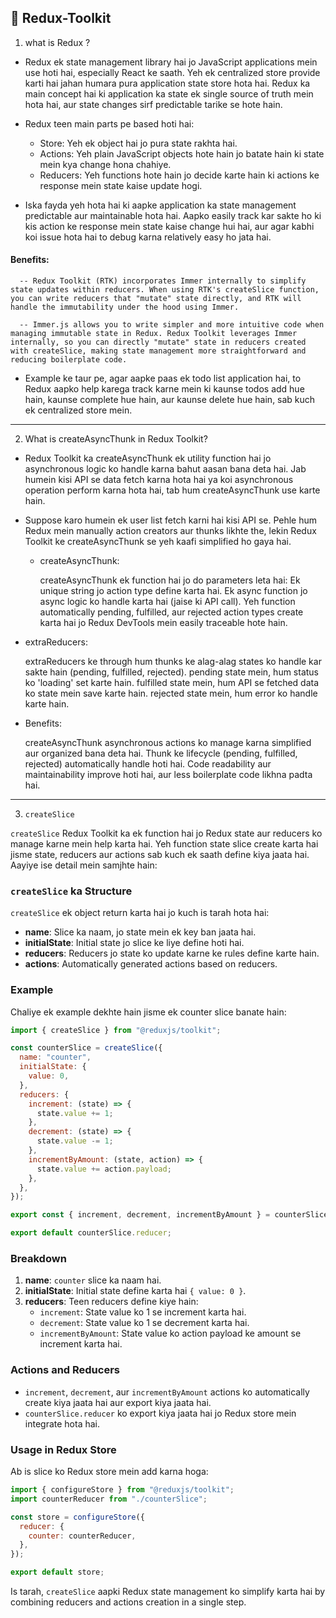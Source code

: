 ## 🚀 Redux-Toolkit

1. what is Redux ?

- Redux ek state management library hai jo JavaScript applications mein use hoti hai, especially React ke saath. Yeh ek centralized store provide karti hai jahan humara pura application state store hota hai. Redux ka main concept hai ki application ka state ek single source of truth mein hota hai, aur state changes sirf predictable tarike se hote hain.

- Redux teen main parts pe based hoti hai:

  - Store: Yeh ek object hai jo pura state rakhta hai.
  - Actions: Yeh plain JavaScript objects hote hain jo batate hain ki state mein kya change hona chahiye.
  - Reducers: Yeh functions hote hain jo decide karte hain ki actions ke response mein state kaise update hogi.

- Iska fayda yeh hota hai ki aapke application ka state management predictable aur maintainable hota hai. Aapko easily track kar sakte ho ki kis action ke response mein state kaise change hui hai, aur agar kabhi koi issue hota hai to debug karna relatively easy ho jata hai.

#### Benefits:

      -- Redux Toolkit (RTK) incorporates Immer internally to simplify state updates within reducers. When using RTK's createSlice function, you can write reducers that "mutate" state directly, and RTK will handle the immutability under the hood using Immer.

      -- Immer.js allows you to write simpler and more intuitive code when managing immutable state in Redux. Redux Toolkit leverages Immer internally, so you can directly "mutate" state in reducers created with createSlice, making state management more straightforward and reducing boilerplate code.

- Example ke taur pe, agar aapke paas ek todo list application hai, to Redux aapko help karega track karne mein ki kaunse todos add hue hain, kaunse complete hue hain, aur kaunse delete hue hain, sab kuch ek centralized store mein.

---

2. What is createAsyncThunk in Redux Toolkit?

- Redux Toolkit ka createAsyncThunk ek utility function hai jo asynchronous logic ko handle karna bahut aasan bana deta hai. Jab humein kisi API se data fetch karna hota hai ya koi asynchronous operation perform karna hota hai, tab hum createAsyncThunk use karte hain.

- Suppose karo humein ek user list fetch karni hai kisi API se. Pehle hum Redux mein manually action creators aur thunks likhte the, lekin Redux Toolkit ke createAsyncThunk se yeh kaafi simplified ho gaya hai.

  - createAsyncThunk:

    createAsyncThunk ek function hai jo do parameters leta hai:
    Ek unique string jo action type define karta hai.
    Ek async function jo async logic ko handle karta hai (jaise ki API call).
    Yeh function automatically pending, fulfilled, aur rejected action types create karta hai jo Redux DevTools mein easily traceable hote hain.

- extraReducers:

  extraReducers ke through hum thunks ke alag-alag states ko handle kar sakte hain (pending, fulfilled, rejected).
  pending state mein, hum status ko 'loading' set karte hain.
  fulfilled state mein, hum API se fetched data ko state mein save karte hain.
  rejected state mein, hum error ko handle karte hain.

- Benefits:

  createAsyncThunk asynchronous actions ko manage karna simplified aur organized bana deta hai.
  Thunk ke lifecycle (pending, fulfilled, rejected) automatically handle hoti hai.
  Code readability aur maintainability improve hoti hai, aur less boilerplate code likhna padta hai.

---

3. `createSlice`

`createSlice` Redux Toolkit ka ek function hai jo Redux state aur reducers ko manage karne mein help karta hai. Yeh function state slice create karta hai jisme state, reducers aur actions sab kuch ek saath define kiya jaata hai. Aayiye ise detail mein samjhte hain:

### `createSlice` ka Structure

`createSlice` ek object return karta hai jo kuch is tarah hota hai:

- **name**: Slice ka naam, jo state mein ek key ban jaata hai.
- **initialState**: Initial state jo slice ke liye define hoti hai.
- **reducers**: Reducers jo state ko update karne ke rules define karte hain.
- **actions**: Automatically generated actions based on reducers.

### Example

Chaliye ek example dekhte hain jisme ek counter slice banate hain:

```javascript
import { createSlice } from "@reduxjs/toolkit";

const counterSlice = createSlice({
  name: "counter",
  initialState: {
    value: 0,
  },
  reducers: {
    increment: (state) => {
      state.value += 1;
    },
    decrement: (state) => {
      state.value -= 1;
    },
    incrementByAmount: (state, action) => {
      state.value += action.payload;
    },
  },
});

export const { increment, decrement, incrementByAmount } = counterSlice.actions;

export default counterSlice.reducer;
```

### Breakdown

1. **name**: `counter` slice ka naam hai.
2. **initialState**: Initial state define karta hai `{ value: 0 }`.
3. **reducers**: Teen reducers define kiye hain:
   - `increment`: State value ko 1 se increment karta hai.
   - `decrement`: State value ko 1 se decrement karta hai.
   - `incrementByAmount`: State value ko action payload ke amount se increment karta hai.

### Actions and Reducers

- `increment`, `decrement`, aur `incrementByAmount` actions ko automatically create kiya jaata hai aur export kiya jaata hai.
- `counterSlice.reducer` ko export kiya jaata hai jo Redux store mein integrate hota hai.

### Usage in Redux Store

Ab is slice ko Redux store mein add karna hoga:

```javascript
import { configureStore } from "@reduxjs/toolkit";
import counterReducer from "./counterSlice";

const store = configureStore({
  reducer: {
    counter: counterReducer,
  },
});

export default store;
```

Is tarah, `createSlice` aapki Redux state management ko simplify karta hai by combining reducers and actions creation in a single step.
